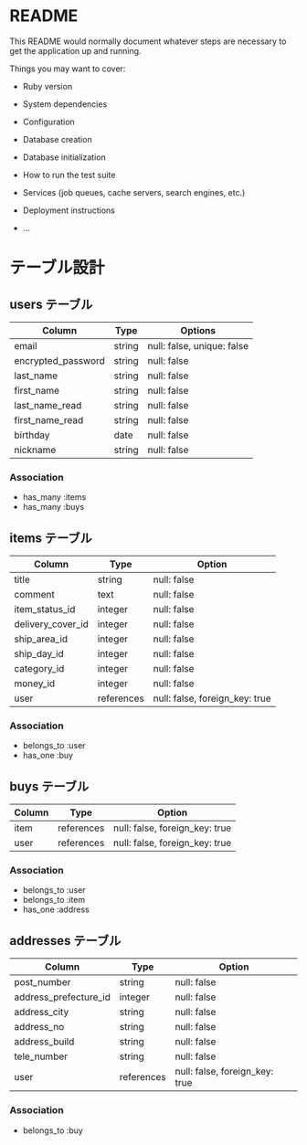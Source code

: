# README

This README would normally document whatever steps are necessary to get the
application up and running.

Things you may want to cover:

* Ruby version

* System dependencies

* Configuration

* Database creation

* Database initialization

* How to run the test suite

* Services (job queues, cache servers, search engines, etc.)

* Deployment instructions

* ...


# テーブル設計


## users テーブル

| Column             | Type   | Options                    |
| ------------------ | ------ | -------------------------- |
| email              | string | null: false, unique: false |
| encrypted_password | string | null: false                |
| last_name          | string | null: false                |
| first_name         | string | null: false                |
| last_name_read     | string | null: false                |
| first_name_read    | string | null: false                |
| birthday           | date   | null: false                |
| nickname           | string | null: false                |

### Association

- has_many :items
- has_many :buys

## items テーブル

| Column            | Type       | Option                         |
| ----------------- | ---------- | ------------------------------ |
| title             | string     | null: false                    |
| comment           | text       | null: false                    |
| item_status_id    | integer    | null: false                    |
| delivery_cover_id | integer    | null: false                    |
| ship_area_id      | integer    | null: false                    |
| ship_day_id       | integer    | null: false                    |
| category_id       | integer    | null: false                    |
| money_id          | integer    | null: false                    |
| user              | references | null: false, foreign_key: true |

### Association

- belongs_to :user
- has_one :buy

## buys テーブル

| Column | Type       | Option                         |
| ------ | ---------- | ------------------------------ |
| item   | references | null: false, foreign_key: true |
| user   | references | null: false, foreign_key: true |

### Association

- belongs_to :user
- belongs_to :item
- has_one :address

## addresses テーブル

| Column                | Type       | Option                         |
| --------------------- | ---------- | ------------------------------ |
| post_number           | string     | null: false                    |
| address_prefecture_id | integer    | null: false                    |
| address_city          | string     | null: false                    |
| address_no            | string     | null: false                    |
| address_build         | string     | null: false                    |
| tele_number           | string     | null: false                    |
| user                  | references | null: false, foreign_key: true |

### Association

- belongs_to :buy
